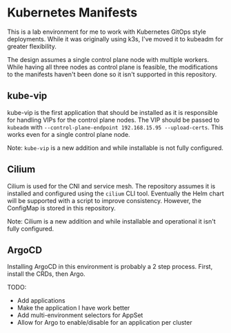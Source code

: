 # Kubernetes Manifests

This is a lab environment for me to work with Kubernetes GitOps style deployments. While it was originally using k3s, I've moved it to kubeadm for greater flexibility.

The design assumes a single control plane node with multiple workers. While having all three nodes as control plane is feasible, the modifications to the manifests haven't been done so it isn't supported in this repository.

## kube-vip

kube-vip is the first application that should be installed as it is responsible for handling VIPs for the control plane nodes. The VIP should be passed to `kubeadm` with `--control-plane-endpoint 192.168.15.95 --upload-certs`. This works even for a single control plane node.

Note: `kube-vip` is a new addition and while installable is not fully configured.

## Cilium

Cilium is used for the CNI and service mesh. The repository assumes it is installed and configured using the `cilium` CLI tool. Eventually the Helm chart will be supported with a script to improve consistency. However, the ConfigMap is stored in this repository.

Note: Cilium is a new addition and while installable and operational it isn't fully configured.

## ArgoCD

Installing ArgoCD in this environment is probably a 2 step process. First, install the CRDs, then Argo.

TODO:

- Add applications
- Make the application I have work better
- Add multi-environment selectors for AppSet
- Allow for Argo to enable/disable for an application per cluster
